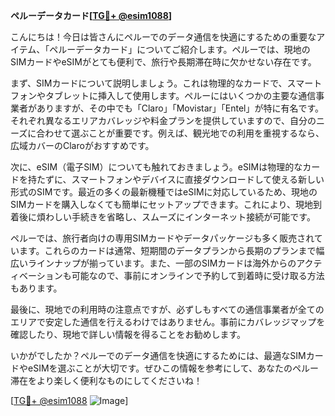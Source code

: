 **ペルーデータカード[[TG💪+ @esim1088](https://t.me/s/esim1088)]**

こんにちは！今日は皆さんにペルーでのデータ通信を快適にするための重要なアイテム、「ペルーデータカード」についてご紹介します。ペルーでは、現地のSIMカードやeSIMがとても便利で、旅行や長期滞在時に欠かせない存在です。

まず、SIMカードについて説明しましょう。これは物理的なカードで、スマートフォンやタブレットに挿入して使用します。ペルーにはいくつかの主要な通信事業者がありますが、その中でも「Claro」「Movistar」「Entel」が特に有名です。それぞれ異なるエリアカバレッジや料金プランを提供していますので、自分のニーズに合わせて選ぶことが重要です。例えば、観光地での利用を重視するなら、広域カバーのClaroがおすすめです。

次に、eSIM（電子SIM）についても触れておきましょう。eSIMは物理的なカードを持たずに、スマートフォンやデバイスに直接ダウンロードして使える新しい形式のSIMです。最近の多くの最新機種ではeSIMに対応しているため、現地のSIMカードを購入しなくても簡単にセットアップできます。これにより、現地到着後に煩わしい手続きを省略し、スムーズにインターネット接続が可能です。

ペルーでは、旅行者向けの専用SIMカードやデータパッケージも多く販売されています。これらのカードは通常、短期間のデータプランから長期のプランまで幅広いラインナップが揃っています。また、一部のSIMカードは海外からのアクティベーションも可能なので、事前にオンラインで予約して到着時に受け取る方法もあります。

最後に、現地での利用時の注意点ですが、必ずしもすべての通信事業者が全てのエリアで安定した通信を行えるわけではありません。事前にカバレッジマップを確認したり、現地で詳しい情報を得ることをお勧めします。

いかがでしたか？ペルーでのデータ通信を快適にするためには、最適なSIMカードやeSIMを選ぶことが大切です。ぜひこの情報を参考にして、あなたのペルー滞在をより楽しく便利なものにしてくださいね！

[[TG💪+ @esim1088](https://t.me/s/esim1088) ![Image](https://i.postimg.cc/Y0z9fWf4/image.png)]